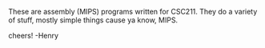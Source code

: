 These are assembly (MIPS) programs written for CSC211.
They do a variety of stuff, mostly simple things cause ya know, MIPS.

cheers!
-Henry
